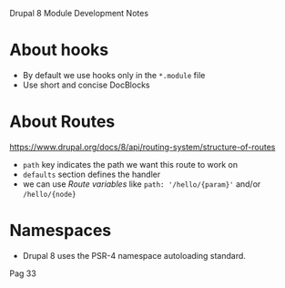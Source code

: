 Drupal 8 Module Development Notes

# About hooks
 - By default we use hooks only in the `*.module` file
 - Use short and concise DocBlocks
# About Routes
https://www.drupal.org/docs/8/api/routing-system/structure-of-routes
 - `path` key indicates the path we want this route to work on
 - `defaults` section defines the handler
 - we can use *Route variables* like `path: '/hello/{param}'` and/or `/hello/{node}`
# Namespaces
 - Drupal 8 uses the PSR-4 namespace autoloading standard.

Pag 33
